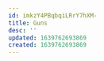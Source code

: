 ```yaml
---
id: imkzY4PBqbqiLRrY7hXM-
title: Guns
desc: ''
updated: 1639762693869
created: 1639762693869
---
```


